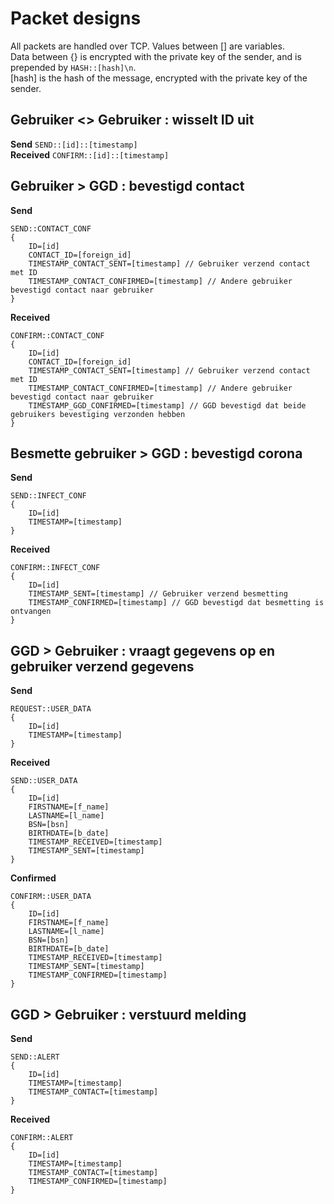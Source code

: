 # Packet designs
All packets are handled over TCP. Values between [] are variables.  
Data between {} is encrypted with the private key of the sender, and is prepended by `HASH::[hash]\n`.   
[hash] is the hash of the message, encrypted with the private key of the sender.

## Gebruiker <> Gebruiker : wisselt ID uit
**Send**
```SEND::[id]::[timestamp]```  
**Received**
```CONFIRM::[id]::[timestamp]```

## Gebruiker > GGD : bevestigd contact
**Send**
```
SEND::CONTACT_CONF
{
    ID=[id]
    CONTACT_ID=[foreign_id]
    TIMESTAMP_CONTACT_SENT=[timestamp] // Gebruiker verzend contact met ID
    TIMESTAMP_CONTACT_CONFIRMED=[timestamp] // Andere gebruiker bevestigd contact naar gebruiker
}
```
**Received**
```
CONFIRM::CONTACT_CONF
{
    ID=[id]
    CONTACT_ID=[foreign_id]
    TIMESTAMP_CONTACT_SENT=[timestamp] // Gebruiker verzend contact met ID
    TIMESTAMP_CONTACT_CONFIRMED=[timestamp] // Andere gebruiker bevestigd contact naar gebruiker
    TIMESTAMP_GGD_CONFIRMED=[timestamp] // GGD bevestigd dat beide gebruikers bevestiging verzonden hebben
}
```

## Besmette gebruiker > GGD : bevestigd corona
**Send**
```
SEND::INFECT_CONF
{
    ID=[id]
    TIMESTAMP=[timestamp]
}
```
**Received**
```
CONFIRM::INFECT_CONF
{
    ID=[id]
    TIMESTAMP_SENT=[timestamp] // Gebruiker verzend besmetting
    TIMESTAMP_CONFIRMED=[timestamp] // GGD bevestigd dat besmetting is ontvangen
}
```

## GGD > Gebruiker : vraagt gegevens op en gebruiker verzend gegevens
**Send**
```
REQUEST::USER_DATA
{
    ID=[id]
    TIMESTAMP=[timestamp]
}
```
**Received**
```
SEND::USER_DATA
{
    ID=[id]
    FIRSTNAME=[f_name]
    LASTNAME=[l_name]
    BSN=[bsn]
    BIRTHDATE=[b_date]
    TIMESTAMP_RECEIVED=[timestamp]
    TIMESTAMP_SENT=[timestamp]
}
```
**Confirmed**
```
CONFIRM::USER_DATA
{
    ID=[id]
    FIRSTNAME=[f_name]
    LASTNAME=[l_name]
    BSN=[bsn]
    BIRTHDATE=[b_date]
    TIMESTAMP_RECEIVED=[timestamp]
    TIMESTAMP_SENT=[timestamp]
    TIMESTAMP_CONFIRMED=[timestamp]
}
```


## GGD > Gebruiker : verstuurd melding
**Send**
```
SEND::ALERT
{
    ID=[id]
    TIMESTAMP=[timestamp]
    TIMESTAMP_CONTACT=[timestamp]
}
```
**Received**
```
CONFIRM::ALERT
{
    ID=[id]
    TIMESTAMP=[timestamp]
    TIMESTAMP_CONTACT=[timestamp]
    TIMESTAMP_CONFIRMED=[timestamp]
}
```
